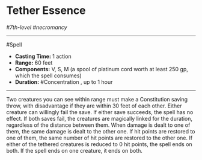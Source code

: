 # Tether Essence
*#7th-level #necromancy*
___ 
#Spell
- **Casting Time:** 1 action
- **Range:** 60 feet
- **Components:** V, S, M (a spool of platinum cord worth at least 250 gp, which the spell consumes)
- **Duration:** #Concentration , up to 1 hour
---
Two creatures you can see within range must make a Constitution saving throw, with disadvantage if they are within 30 feet of each other. Either creature can willingly fail the save. If either save succeeds, the spell has no effect. If both saves fail, the creatures are magically linked for the duration, regardless of the distance between them. When damage is dealt to one of them, the same damage is dealt to the other one. If hit points are restored to one of them, the same number of hit points are restored to the other one. If either of the tethered creatures is reduced to 0 hit points, the spell ends on both. If the spell ends on one creature, it ends on both.